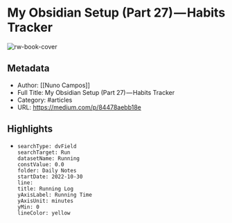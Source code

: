 # My Obsidian Setup (Part 27) — Habits Tracker

![rw-book-cover](https://readwise-assets.s3.amazonaws.com/static/images/article3.5c705a01b476.png)

## Metadata
- Author: [[Nuno Campos]]
- Full Title: My Obsidian Setup (Part 27) — Habits Tracker
- Category: #articles
- URL: https://medium.com/p/84478aebb18e

## Highlights
- ```tracker
  searchType: dvField
  searchTarget: Run
  datasetName: Running
  constValue: 0.0
  folder: Daily Notes
  startDate: 2022-10-30
  line:
  title: Running Log
  yAxisLabel: Running Time
  yAxisUnit: minutes
  yMin: 0
  lineColor: yellow
  ```
